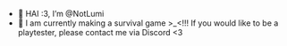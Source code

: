 - 🩷 HAI :3, I’m @NotLumi
- 🩷 I am currently making a survival game >_<!!! If you would like to be a playtester, please contact me via Discord <3
